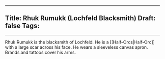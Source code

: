 
---
Title: Rhuk Rumukk (Lochfeld Blacksmith)
Draft: false
Tags:
  - 
---


Rhuk Rumukk is the blacksmith of Lochfeld. He is a [[Half-Orcs|Half-Orc]] with a large scar across his face. He wears a sleeveless canvas apron. Brands and tattoos cover his arms. 